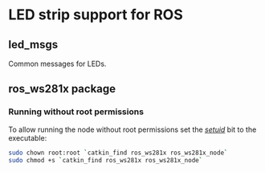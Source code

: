# LED strip support for ROS

## led_msgs

Common messages for LEDs.

## ros_ws281x package

### Running without root permissions

To allow running the node without root permissions set the *[setuid](https://en.wikipedia.org/wiki/Setuid)* bit to the executable:

```bash
sudo chown root:root `catkin_find ros_ws281x ros_ws281x_node`
sudo chmod +s `catkin_find ros_ws281x ros_ws281x_node`
```
